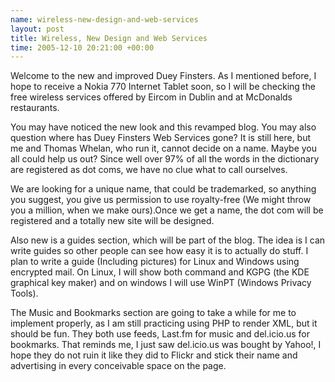 ```yaml
--- 
name: wireless-new-design-and-web-services
layout: post
title: Wireless, New Design and Web Services
time: 2005-12-10 20:21:00 +00:00
---
```

Welcome to the new and improved Duey Finsters. As I mentioned before,
 I hope to receive a Nokia 770 Internet Tablet soon, so I will be checking
the free wireless services offered by Eircom in Dublin and at McDonalds
restaurants.

You may have noticed the new look and this revamped blog. You may also 
question where has Duey Finsters Web Services gone? It is still here, but 
me and Thomas Whelan, who run it, cannot decide on a name. Maybe you all 
could help us out? Since well over 97% of all the words in the dictionary
are registered as dot coms, we have no clue what to call ourselves.

We are looking for a unique name, that could be trademarked, so anything
you suggest, you give us permission to use royalty-free (We might throw you
a million, when we make ours).Once we get a name, the dot com will be 
registered and a totally new site will be designed.
  
Also new is a guides section, which will be part of the blog. The idea is 
I can write guides so other people can see how easy it is to actually do stuff. 
I plan  to write a guide (Including pictures) for Linux and Windows using 
encrypted mail. On Linux, I will show both command and KGPG (the KDE graphical 
key maker) and on windows I will use WinPT (Windows Privacy Tools).

The Music and Bookmarks section are going to take a while for me to implement
properly, as I am still practicing using PHP to render XML, but it should be fun.
They both use feeds, Last.fm for music and del.icio.us for bookmarks. That reminds
me, I just saw del.icio.us was bought by Yahoo!, I hope they do not ruin it like
they did to Flickr and stick their name and advertising in every conceivable
space on the page.